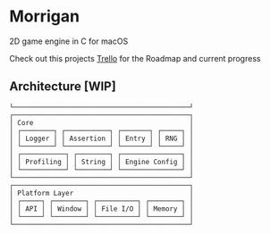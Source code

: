 # Morrigan
2D game engine in C for macOS

Check out this projects [Trello](https://trello.com/b/vdL7sXwB/morrigan) for the Roadmap and current progress



## Architecture [WIP]

```
└────────────────────────────────────────────┘
┌────────────────────────────────────────────┐
│ Core                                       │
│ ┌────────┐ ┌───────────┐ ┌───────┐ ┌─────┐ │
│ │ Logger │ │ Assertion │ │ Entry │ │ RNG │ │
│ └────────┘ └───────────┘ └───────┘ └─────┘ │
│ ┌───────────┐ ┌────────┐ ┌───────────────┐ │
│ │ Profiling │ │ String │ │ Engine Config │ │
│ └───────────┘ └────────┘ └───────────────┘ │
└────────────────────────────────────────────┘
┌────────────────────────────────────────────┐
│ Platform Layer                             │
│ ┌─────┐ ┌────────┐ ┌──────────┐ ┌────────┐ │
│ │ API │ │ Window │ │ File I/O │ │ Memory │ │
│ └─────┘ └────────┘ └──────────┘ └────────┘ │
└────────────────────────────────────────────┘
```


